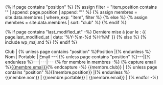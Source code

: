 ---
---

{% if page contains "position" %}
{%   assign filter = "item.position contains '" | append: page.position | append: "'" %}
{%   assign membres = site.data.membres | where_exp: "item", filter %}
{% else %}
{%   assign membres = site.data.membres | sort: "club" %}
{% endif %}

{% if page contains "last_modified_at" -%}
Derni&egrave;re mise &agrave; jour le :
    {{ page.last_modified_at | date: '%Y-%m-%d %H:%M' }}
{% else %}
    {% include wp_maj.md %}
{% endif %}


Club | {% unless page contains "position" %}Position |{% endunless %} Nom | Portable | Email
---|{% unless page contains "position" %}---|{% endunless %}---|---|---
{% for membre in membres -%}
{% capture email %}<a href="mailto:{{membre.email}}">{{membre.email}}</a>{% endcapture -%}
{{membre.club}} | {% unless page contains "position" %}{{membre.position}} |{% endunless %}{{membre.nom}} | {{membre.portable}} | {{membre.email}} |
{% endfor -%}